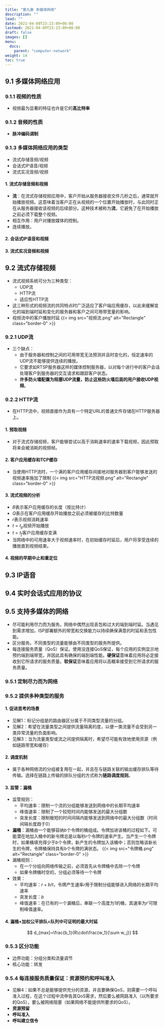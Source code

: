 ```yaml
---
title: "第九章 多媒体网络"
description: ""
lead: ""
date: 2021-04-09T23:23:09+08:00
lastmod: 2021-04-09T23:23:09+08:00
draft: false
images: []
menu: 
  docs:
    parent: "computer-network"
weight: 14
toc: true
---
```


## 9.1 多媒体网络应用

### 9.1.1 视频的性质
+ 视频最为显著的特征也许是它的**高比特率**

### 9.1.2 音频的性质
+ **脉冲编码调制**

### 9.1.3 多媒体网络应用的类型
+ 流式存储音频/视频
+ 会话式IP语音/视频
+ 流式实况音频/视频

#### 1. 流式存储音频和视频
+ **流**：在流式存储视频应用中，客户开始从服务器接收文件几秒之后，通常就开始播放视频。这意味着当客户正在从视频的一个位置开始播放时，与此同时正在从服务器接收该视频的后续部分。这种技术被称为**流**，它避免了在开始播放之前必须下载整个视频。
+ 相互作用：用户对播放媒体的控制。
+ 连续播放。

#### 2. 会话式IP语音和视频

#### 3. 流式实况音频和视频

## 9.2 流式存储视频
+ 流式视频系统可分为三种类型：
  - UDP流
  - HTTP流
  - 适应性HTTP流
+ 这三种形式的视频流的共同特点时广泛适应了客户端应用缓存，以此来缓解变化的端到端时延和变化的服务器和客户之间可用带宽量的影响。
+ 视频流中的客户播放时延
  {{< img src="视频流.png" alt="Rectangle" class="border-0" >}}

### 9.2.1 UDP流
+ 三个缺点：
  - 由于服务器和控制之间的可用带宽无法预测并且时变化的，恒定速率的UDP流不能够提供连续的播放。
  - 它要求如RTSP服务器这样的媒体控制服务器，以对每个进行中的客户会话处理客户到服务器的交互请求和跟踪客户状态。
  - **许多防火墙配置为阻塞UDP流量，防止这些防火墙后面的用户接收UDP视频**。

### 9.2.2 HTTP流
+ 在HTTP流中，视频直接作为具有一个特定URL的普通文件存储在HTTP服务器上。

#### 1. 预取视频
+ 对于流式存储视频，客户能够尝试以高于消耗速率的速率下载视频，因此预取将来会被消耗的视频帧。

#### 2. 客户应用缓存和TCP缓存
+ 当使用HTTP流时，一个满的客户应用缓存间接地对服务器到客户能够发送的视频速率施加了限制
  {{< img src="HTTP流视频.png" alt="Rectangle" class="border-0" >}}

#### 3. 流式视频的分析
+ $B$表示客户应用缓存的长度（按比特计）
+ $Q$表示在客户应用缓存开始播放之前必须被缓存的比特数量
+ $r$表示视频消耗速率
+ $t=t_p$视频开始播放
+ $t=t_f$客户应用缓存变满
+ 当网络中的可用速率大于视频速率时，在初始缓存时延后，用户将享受连续的播放直到视频结束。

#### 4. 视频的早期中止和重定位

## 9.3 IP语音

## 9.4 实时会话式应用的协议

## 9.5 支持多媒体的网络
+ 尽可能利用尽力而为服务。网络中偶然出现丢包和过大的端到端时延。当遇见到需求增加，ISP部署额外的带宽和交换能力以持续确保满意的时延和丢包性能。
+ 区分服务。不同类型的流量能够由不同类型的服务所提供。
+ 每连接服务质量（QoS）保证。使用没连接QoS保证，每个应用的实例显示地预约端到端带宽，并因此具有确保的端到端性能。**硬保证**意味着应用将必定接收到它所请求的服务质量。**软保证**意味着应用将以高概率接受到它所请求的服务质量。

### 9.5.1 定制尽力而为网络

### 9.5.2 提供多种类型的服务

#### 1. 促进思考的场景
+ 见解1：标记分组是的路由器区分属于不同类型流量的分组。
+ 见解2：希望在流量类型之间提供流量隔离的度，以便一类流量不会受到另一类异常流量的负面影响。
+ 见解3：当为流量类型或流之间提供隔离时，希望尽可能有效地使用资源（例如链路带宽和缓存）

#### 2. 调度机制
+ 属于各种网络流的分组被复用在一起，并且在与链路关联的输出缓存排队等待传输。选择在链路上传输的排队分组的方式称为**链路调度规则**。

#### 3. 监管：漏桶
+ 监管规则：
  - 平均速率：限制一个流的分组能够发送到网络中的长期平均速率
  - 峰值速率：限制了一个较短时间内能够发送的最大分组数
  - 突发长度：限制极短的时间间隔内能够发送到网络中的最大分组数（时间间隔长度趋于0）
+ **漏桶**：漏桶由一个能够容纳$b$个令牌的桶组成。令牌加进该桶的过程如下。可能潜在地加入桶中的新令牌总是以每秒$r$个令牌的速率产生。当产生一个令牌时，如果桶填充得少于$b$个令牌，新产生的令牌加入该桶中；否则忽略该新长生的令牌，令牌桶保持具有$b$个令牌的满状态。
  {{< img src="令牌桶.png" alt="Rectangle" class="border-0" >}}
+ 漏桶规则：
  - 在一个分组向网络传输之前，必须首先从令牌桶中去除一个令牌
  - 如果令牌桶时空的，分组必须等待一个令牌
+ 效果：
  - 平均速率：$r+b/t$，令牌产生速率$r$用于限制分组能够进入网络的长期平均速率
  - 突发长度：$b$
  - 峰值速率：在已有的一个漏桶后，串联一个高度为1的桶，其速率为$r'$可限制峰值速率。

#### 4. 漏桶+加权公平排队=队列中可证明的最大时延

$$
d_{max}=\frac{b_1}{R\cdot\frac{w_1}{\sum w_j}}
$$

### 9.5.3 区分功能
+ 边界功能：分组分类和流量调节
+ 核心功能：转发

### 9.5.4 每连接服务质量保证：资源预约和呼叫准入
+ 见解4：如果不总是能够提供充分的资源，并且要确保QoS，则需要一个呼叫准入过程，在这个过程中流申告其QoS需求，然后要么被网路准入（以所要求的QoS），要么被网络阻塞（如果网络不能提供所要求的QoS）。
+ **资源预留**
+ **呼叫准入**
+ **呼叫建立信令**


